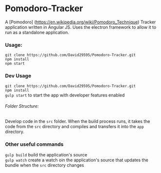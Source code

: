 # Pomodoro-Tracker
A [Pomodoro] (https://en.wikipedia.org/wiki/Pomodoro_Technique) Tracker application written in Angular JS. Uses the electron framework to allow it to run as a standalone application.

### Usage:
`git clone https://github.com/David29595/Pomodoro-Tracker.git`
<br/>`npm install`
<br/>`npm start`

### Dev Usage
`git clone https://github.com/David29595/Pomodoro-Tracker.git`
<br/>`npm install`
<br/>`gulp start` to start the app with developer features enabled

###### Folder Structure:
Develop code in the `src` folder. When the build process runs, it takes the code from the `src` directory and compiles and transfers it into the `app` directory.

### Other useful commands
`gulp build` build the application's source
<br/>`gulp watch` create a watch oin the application's source that updates the bundle when the `src` directory changes
